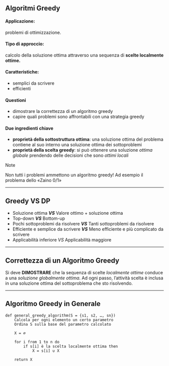 ## Algoritmi Greedy

#### Applicazione: 
problemi di ottimizzazione.

#### Tipo di approccio: 
calcolo della soluzione ottima attraverso una sequenza di **scelte localmente ottime.**

#### Caratteristiche: 
- semplici da scrivere  
- efficienti 

#### Questioni 
- dimostrare la correttezza di un algoritmo greedy 
- capire quali problemi sono affrontabili con una strategia greedy

#### Due ingredienti chiave
- **proprietà della sottostruttura ottima**: una soluzione ottima del problema contiene al suo interno una soluzione ottima dei sottoproblemi
- **proprietà della scelta greedy**: si può ottenere una soluzione *ottima globale* prendendo delle decisioni che sono *ottimi locali*

>[!Note]
>Non tutti i problemi ammettono un algoritmo greedy!
>Ad esempio il problema dello «Zaino 0/1»

---
## Greedy VS DP

- Soluzione ottima **$VS$** Valore ottimo + soluzione ottima 
- Top-down **$VS$** Bottom-up 
- Pochi sottoproblemi da risolvere **$VS$** Tanti sottoproblemi da risolvere 
- Efficiente e semplice da scrivere **$VS$** Meno efficiente e più complicato da scrivere 
- Applicabilità inferiore $VS$ Applicabilità maggiore

---

## Correttezza di un Algoritmo Greedy

Si deve **DIMOSTRARE** che la sequenza di scelte *localmente ottime* conduce a una *soluzione globalmente ottima*.
Ad ogni passo, l’attività scelta è inclusa in una soluzione ottima del sottoproblema che sto risolvendo.

---

## Algoritmo Greedy in Generale

``` Pseudocodice TI:"general_greedy_algorithm" "FOLD"
def general_greedy_algorithm(S = {s1, s2, …, sn}) 
	Calcola per ogni elemento un certo parametro
	Ordina S sulla base del parametro calcolato
	
	X = ∅
	
	for i from 1 to n do
		if s[i] è la scelta localmente ottima then
			X = s[i] ∪ X
	
	return X
```